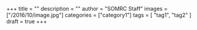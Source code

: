 +++
title = ""
description = ""
author = "SOMRC Staff"
images = ["/2016/10/image.jpg"]
categories = ["category1"]
tags = [
    "tag1", 
    "tag2"
]
draft = true
+++

